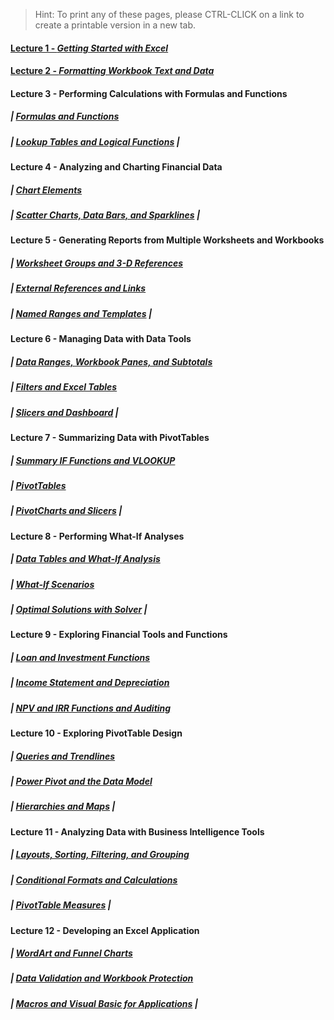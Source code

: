 > Hint: To print any of these pages, please CTRL-CLICK on a link to create a printable version in a new tab.

#### [Lecture 1 - _Getting Started with Excel_](./pages/m01) 
#### [Lecture 2 - _Formatting Workbook Text and Data_](./pages/m02) 

#### Lecture 3 - Performing Calculations with Formulas and Functions

##### | [_Formulas and Functions_](./pages/m03a)
##### | [_Lookup Tables and Logical Functions_](./pages/m03b) |

#### Lecture 4 - Analyzing and Charting Financial Data

##### | [_Chart Elements_](./pages/m4a)
##### | [_Scatter Charts, Data Bars, and Sparklines_](./pages/m04b) |

#### Lecture 5 - Generating Reports from Multiple Worksheets and Workbooks

##### | [_Worksheet Groups and 3-D References_](./pages/m05a)
##### | [_External References and Links_](./pages/m05b)
##### | [_Named Ranges and Templates_](./pages/m05c) |

#### Lecture 6 - Managing Data with Data Tools

##### | [_Data Ranges, Workbook Panes, and Subtotals_](./pages/m06a)
##### | [_Filters and Excel Tables_](./pages/m06b)
##### | [_Slicers and Dashboard_](./pages/m06c) |

#### Lecture 7 - Summarizing Data with PivotTables

##### | [_Summary IF Functions and VLOOKUP_](./pages/m07a)
##### | [_PivotTables_](./pages/m07b)
##### | [_PivotCharts and Slicers_](./pages/m07c) |

#### Lecture 8 - Performing What-If Analyses

##### | [_Data Tables and What-If Analysis_](./pages/m08a)
##### | [_What-If Scenarios_](./pages/m08b)
##### | [_Optimal Solutions with Solver_](./pages/m08c) |

#### Lecture 9 - Exploring Financial Tools and Functions
##### | [_Loan and Investment Functions_](./pages/m09a)
##### | [_Income Statement and Depreciation_](./pages/m09b)
##### | [_NPV and IRR Functions and Auditing_](./pages/m09c)

#### Lecture 10 - Exploring PivotTable Design 

##### | [_Queries and Trendlines_](/pages/m10a)
##### | [_Power Pivot and the Data Model_](/pages/m10b)
##### | [_Hierarchies and Maps_](/pages/m10c) |

#### Lecture 11 - Analyzing Data with Business Intelligence Tools

##### | [_Layouts, Sorting, Filtering, and Grouping_](/pages/m11a)
##### | [_Conditional Formats and Calculations_](/pages/m11b)
##### | [_PivotTable Measures_](/pages/m11c) |

#### Lecture 12 - Developing an Excel Application 

##### | [_WordArt and Funnel Charts_](/pages/m12a)
##### | [_Data Validation and Workbook Protection_](/pages/m12b)
##### | [_Macros and Visual Basic for Applications_](/pages/m12c) |
